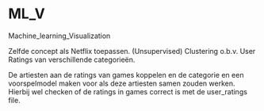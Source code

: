 # ML_V
Machine_learning_Visualization

Zelfde concept als Netflix toepassen.
(Unsupervised) Clustering o.b.v. User Ratings van verschillende categorieën.

De artiesten aan de ratings van games koppelen en de categorie en een voorspelmodel maken voor als deze artiesten samen zouden werken.
Hierbij wel checken of de ratings in games correct is met de user_ratings file.
